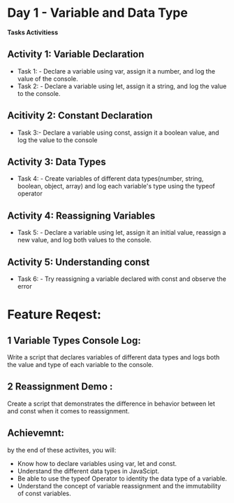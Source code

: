 #  Day 1 - Variable and Data Type

<b>Tasks Activitiess</b>

## Activity 1: Variable Declaration
- Task 1: - Declare a variable using var, assign it a number, and log the value of the console.
- Task 2: - Declare a variable using let, assign it a string, and log the value to the console.

## Acitivity 2: Constant Declaration
- Task 3:- Declare a variable using const, assign it a boolean value, and log the value to the console

## Activity 3: Data Types
- Task 4: - Create variables of different data types(number, string, boolean, object, array) and log each variable's type using the typeof operator

## Activity 4: Reassigning Variables
- Task 5: - Declare a variable using let, assign it an initial value, reassign a new value, and log both values to the console.

## Activity 5: Understanding const
- Task 6: - Try reassigning a variable declared with const and observe the error

# Feature Reqest:
## 1 Variable Types Console Log: 
Write a script that declares variables of different data types and logs both the value and type of each variable to the console.

## 2 Reassignment Demo :
Create a script that demonstrates the difference in behavior between let and const when it comes to reassignment.


## Achievemnt:

by the end of these activites, you will:

- Know how to declare variables using var, let and const.
- Understand the different data types in JavaScipt.
- Be able to use the typeof Operator to identity the data type of a variable.
- Understand the concept of  variable reassignment and the immutability of const variables.